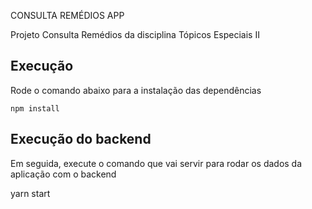 CONSULTA REMÉDIOS APP

Projeto Consulta Remédios da disciplina Tópicos Especiais II

## Execução

Rode o comando abaixo para a instalação das dependências
```
npm install
```

## Execução do backend

Em seguida, execute o comando que vai servir para rodar os dados da aplicação com o backend

yarn start
```
